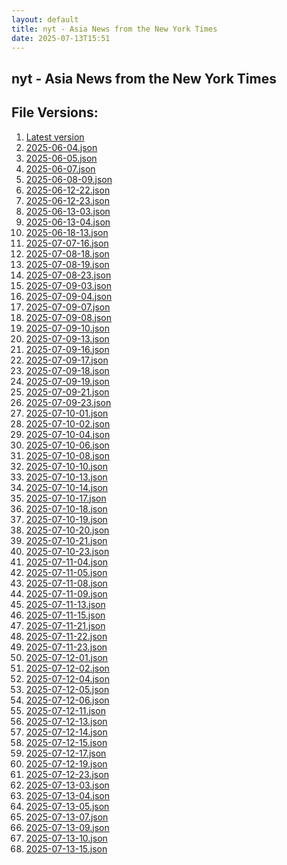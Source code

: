 ```yaml
---
layout: default
title: nyt - Asia News from the New York Times
date: 2025-07-13T15:51
---
```


## nyt - Asia News from the New York Times

<div id="data-chart"></div>
<div id="data-table"></div>
<script>
document.addEventListener('DOMContentLoaded', function(){
  document.getElementById('data-table').textContent = 'This source isn't supported for tables yet.';
});
</script>

## File Versions:
1. [Latest version](./latest.json)
2. [2025-06-04.json](./2025-06-04.json)
3. [2025-06-05.json](./2025-06-05.json)
4. [2025-06-07.json](./2025-06-07.json)
5. [2025-06-08-09.json](./2025-06-08-09.json)
6. [2025-06-12-22.json](./2025-06-12-22.json)
7. [2025-06-12-23.json](./2025-06-12-23.json)
8. [2025-06-13-03.json](./2025-06-13-03.json)
9. [2025-06-13-04.json](./2025-06-13-04.json)
10. [2025-06-18-13.json](./2025-06-18-13.json)
11. [2025-07-07-16.json](./2025-07-07-16.json)
12. [2025-07-08-18.json](./2025-07-08-18.json)
13. [2025-07-08-19.json](./2025-07-08-19.json)
14. [2025-07-08-23.json](./2025-07-08-23.json)
15. [2025-07-09-03.json](./2025-07-09-03.json)
16. [2025-07-09-04.json](./2025-07-09-04.json)
17. [2025-07-09-07.json](./2025-07-09-07.json)
18. [2025-07-09-08.json](./2025-07-09-08.json)
19. [2025-07-09-10.json](./2025-07-09-10.json)
20. [2025-07-09-13.json](./2025-07-09-13.json)
21. [2025-07-09-16.json](./2025-07-09-16.json)
22. [2025-07-09-17.json](./2025-07-09-17.json)
23. [2025-07-09-18.json](./2025-07-09-18.json)
24. [2025-07-09-19.json](./2025-07-09-19.json)
25. [2025-07-09-21.json](./2025-07-09-21.json)
26. [2025-07-09-23.json](./2025-07-09-23.json)
27. [2025-07-10-01.json](./2025-07-10-01.json)
28. [2025-07-10-02.json](./2025-07-10-02.json)
29. [2025-07-10-04.json](./2025-07-10-04.json)
30. [2025-07-10-06.json](./2025-07-10-06.json)
31. [2025-07-10-08.json](./2025-07-10-08.json)
32. [2025-07-10-10.json](./2025-07-10-10.json)
33. [2025-07-10-13.json](./2025-07-10-13.json)
34. [2025-07-10-14.json](./2025-07-10-14.json)
35. [2025-07-10-17.json](./2025-07-10-17.json)
36. [2025-07-10-18.json](./2025-07-10-18.json)
37. [2025-07-10-19.json](./2025-07-10-19.json)
38. [2025-07-10-20.json](./2025-07-10-20.json)
39. [2025-07-10-21.json](./2025-07-10-21.json)
40. [2025-07-10-23.json](./2025-07-10-23.json)
41. [2025-07-11-04.json](./2025-07-11-04.json)
42. [2025-07-11-05.json](./2025-07-11-05.json)
43. [2025-07-11-08.json](./2025-07-11-08.json)
44. [2025-07-11-09.json](./2025-07-11-09.json)
45. [2025-07-11-13.json](./2025-07-11-13.json)
46. [2025-07-11-15.json](./2025-07-11-15.json)
47. [2025-07-11-21.json](./2025-07-11-21.json)
48. [2025-07-11-22.json](./2025-07-11-22.json)
49. [2025-07-11-23.json](./2025-07-11-23.json)
50. [2025-07-12-01.json](./2025-07-12-01.json)
51. [2025-07-12-02.json](./2025-07-12-02.json)
52. [2025-07-12-04.json](./2025-07-12-04.json)
53. [2025-07-12-05.json](./2025-07-12-05.json)
54. [2025-07-12-06.json](./2025-07-12-06.json)
55. [2025-07-12-11.json](./2025-07-12-11.json)
56. [2025-07-12-13.json](./2025-07-12-13.json)
57. [2025-07-12-14.json](./2025-07-12-14.json)
58. [2025-07-12-15.json](./2025-07-12-15.json)
59. [2025-07-12-17.json](./2025-07-12-17.json)
60. [2025-07-12-19.json](./2025-07-12-19.json)
61. [2025-07-12-23.json](./2025-07-12-23.json)
62. [2025-07-13-03.json](./2025-07-13-03.json)
63. [2025-07-13-04.json](./2025-07-13-04.json)
64. [2025-07-13-05.json](./2025-07-13-05.json)
65. [2025-07-13-07.json](./2025-07-13-07.json)
66. [2025-07-13-09.json](./2025-07-13-09.json)
67. [2025-07-13-10.json](./2025-07-13-10.json)
68. [2025-07-13-15.json](./2025-07-13-15.json)
